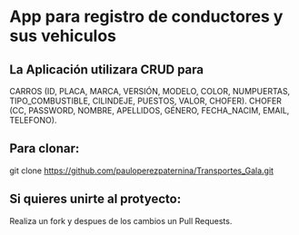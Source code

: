 # App para registro de conductores y sus vehiculos

## La Aplicación utilizara CRUD para 

CARROS (ID, PLACA, MARCA, VERSIÓN, MODELO, COLOR, NUMPUERTAS,
TIPO_COMBUSTIBLE, CILINDEJE, PUESTOS, VALOR, CHOFER).
CHOFER (CC, PASSWORD, NOMBRE, APELLIDOS, GÉNERO, FECHA_NACIM,
EMAIL, TELEFONO).

## Para clonar:
git clone https://github.com/pauloperezpaternina/Transportes_Gala.git

## Si quieres unirte al protyecto:

Realiza un fork y despues de los cambios un Pull Requests.
